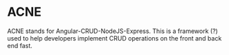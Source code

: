 # ACNE
ACNE stands for Angular-CRUD-NodeJS-Express. This is a framework (?) used to help developers implement CRUD operations on the front and back end fast.
